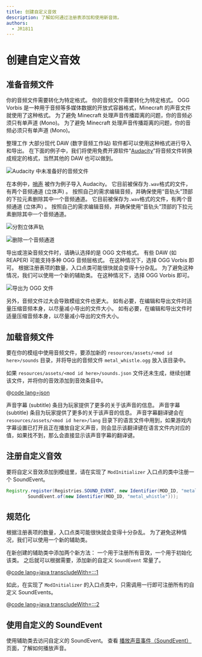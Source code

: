 ```yaml
---
title: 创建自定义音效
description: 了解如何通过注册表添加和使用新音效。
authors:
  - JR1811
---
```


# 创建自定义音效

## 准备音频文件

你的音频文件需要转化为特定格式。 你的音频文件需要转化为特定格式。 OGG Vorbis 是一种用于音频等多媒体数据的开放式容器格式，Minecraft 的声音文件就使用了这种格式。 为了避免 Minecraft 处理声音传播距离的问题，你的音频必须只有单声道 (Mono)。 为了避免 Minecraft 处理声音传播距离的问题，你的音频必须只有单声道 (Mono)。

整理工作 大部分现代 DAW (数字音频工作站) 软件都可以使用这种格式进行导入和导出。 在下面的例子中，我们将使用免费开源软件“[Audacity](https://www.audacityteam.org/)”将音频文件转换成规定的格式，当然其他的 DAW 也可以做到。

![Audacity 中未准备好的音频文件](/assets/develop/sounds/custom_sounds_0.png)

在本例中，[哨声](https://freesound.org/people/strongbot/sounds/568995/) 被作为例子导入 Audacity。 它目前被保存为`.wav`格式的文件，有两个音频通道 (立体声) 。 按照自己的需求编辑音频，并确保使用“音轨头”顶部的下拉元素删除其中一个音频通道。 它目前被保存为`.wav`格式的文件，有两个音频通道 (立体声) 。 按照自己的需求编辑音频，并确保使用“音轨头”顶部的下拉元素删除其中一个音频通道。

![分割立体声轨](/assets/develop/sounds/custom_sounds_1.png)

![删除一个音频通道](/assets/develop/sounds/custom_sounds_2.png)

导出或渲染音频文件时，请确认选择的是 OGG 文件格式。 有些 DAW (如 REAPER) 可能支持多种 OGG 音频层格式。 在这种情况下，选择 OGG Vorbis 即可。 根据注册表项的数量，入口点类可能很快就会变得十分杂乱。 为了避免这种情况，我们可以使用一个新的辅助类。 在这种情况下，选择 OGG Vorbis 即可。

![导出为 OGG 文件](/assets/develop/sounds/custom_sounds_3.png)

另外，音频文件过大会导致模组文件也更大。 如有必要，在编辑和导出文件时适量压缩音频本身，以尽量减小导出的文件大小。 如有必要，在编辑和导出文件时适量压缩音频本身，以尽量减小导出的文件大小。

## 加载音频文件

要在你的模组中使用音频文件，要添加新的 `resources/assets/<mod id here>/sounds` 目录，并将导出的音频文件 `metal_whistle.ogg` 放入该目录中。

如果 `resources/assets/<mod id here>/sounds.json` 文件还未生成，继续创建该文件，并将你的音效添加到音效条目中。

@[code lang=json](@/reference/latest/src/main/resources/assets/fabric-docs-reference/sounds.json)

声音字幕 (subtitle) 条目为玩家提供了更多的关于该声音的信息。 声音字幕 (subtitle) 条目为玩家提供了更多的关于该声音的信息。 声音字幕翻译键会在 `resources/assets/<mod id here>/lang` 目录下的语言文件中用到，如果游戏内字幕设置已打开且正在播放自定义声音，则会显示该翻译键在语言文件内对应的值，如果找不到，那么会直接显示该声音字幕的翻译键。

## 注册自定义音效

要将自定义音效添加到模组里，请在实现了 `ModInitializer` 入口点的类中注册一个 SoundEvent。

```java
Registry.register(Registries.SOUND_EVENT, new Identifier(MOD_ID, "metal_whistle"),
        SoundEvent.of(new Identifier(MOD_ID, "metal_whistle")));
```

## 规范化

根据注册表项的数量，入口点类可能很快就会变得十分杂乱。 为了避免这种情况，我们可以使用一个新的辅助类。

在新创建的辅助类中添加两个新方法： 一个用于注册所有音效，一个用于初始化该类。 之后就可以根据需要，添加新的自定义 `SoundEvent` 常量了。

@[code lang=java transcludeWith=:::1](@/reference/latest/src/main/java/com/example/docs/sound/CustomSounds.java)

如此，在实现了 `ModInitializer` 的入口点类中，只需调用一行即可注册所有的自定义 SoundEvents。

@[code lang=java transcludeWith=:::2](@/reference/latest/src/main/java/com/example/docs/sound/FabricDocsReferenceSounds.java)

## 使用自定义的 SoundEvent

使用辅助类去访问自定义的 SoundEvent。 查看 [播放声音事件（SoundEvent）](./using-sounds) 页面，了解如何播放声音。
